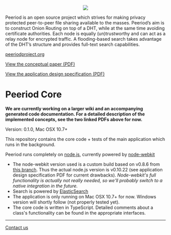 <p align="center">
<a href="https://peeriodproject.github.io"><img src="https://peeriodproject.github.io/dl/peeriod-img.png" /></a>
</p>

Peeriod is an open source project which strives for making privacy protected peer-to-peer file sharing available to the masses.
Peeriod’s aim is to construct Onion Routing on top of a DHT, while at the same time avoiding certificate authorities. Each node is equally (un)trustworthy and can act as a relay node for encrypted traffic. A flooding-based search takes advantage of the DHT’s structure and provides full-text search capabilities.

[peeriodproject.org](http://peeriodproject.org)

[View the conceptual paper (PDF)](https://peeriodproject.github.io/dl/Peeriod_Anonymous_decentralized_network.pdf)

[View the application design specification (PDF)](https://peeriodproject.github.io/dl/Peeriod_Anonymous_decentralized_network.pdf)

# Peeriod Core

__We are currently working on a larger wiki and an accompanying generated code documentation. For a detailed description of the implemented concepts, see the two linked PDFs above for now.__

Version: 0.1.0, Mac OSX 10.7+  

This repository contains the core code + tests of the main application which runs in the background.  

Peeriod runs completely on [node.js](http://nodejs.org), currently powered by [node-webkit](https://github.com/rogerwang/node-webkit)

- The node-webkit version used is a custom build based on v0.8.6 from [this branch](https://github.com/gitchs/node-webkit/tree/nw0.8_skip_taskbar). Thus the actual node.js version is v0.10.22 (see application design specification PDF for current drawbacks). _Node-webkit's full functionality is actually not really needed, so we'll probably switch to a native integration in the future._
- Search is powered by [ElasticSearch](http://www.elasticsearch.org/)
- The application is only running on Mac OSX 10.7+ for now. Windows version will shortly follow (not properly tested yet).
- The core code is written in TypeScript. Detailed comments about a class's functionality can be found in the appropriate interfaces.

---

[Contact us](https://peeriodproject.github.io/contact)

